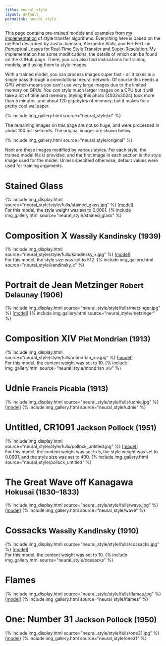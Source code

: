 ```yaml
---
title: neural-style
layout: default
permalink: neural_style
---
```


This page contains pre-trained models and examples from
[my implementation](https://github.com/jayanthkoushik/neural-style)
of style transfer algorithms. Everything here is based on the method described
by Justin Johnson, Alexandre Alahi, and Fei-Fei Li in
[Perceptual Losses for Real-Time Style Transfer and Super-Resolution](https://arxiv.org/abs/1603.08155).
My implementation has some modifications, the details of which can be found on
the GitHub page. There, you can also find instructions for training models, and
using them to style images.

With a trained model, you can process images super fast - all it takes is a
single pass through a convolutional neural network. Of course this needs a GPU
which means you can't use very large images due to the limited memory on GPUs.
You *can* style much larger images on a CPU but it will take a lot of time and
memory. Styling this photo (4032x3024) took more than 5 minutes, and about 120
gigabytes of memory; but it makes for a pretty cool wallpaper.

{% include img_gallery.html source="neural_style/xl" %}

The remaining images on this page are not so huge, and were processed in about
100 milliseconds. The original images are shown below.

{% include img_gallery.html source="neural_style/original" %}

Next are these images modified by various styles. For each style, the
trained model file is provided, and the first image in each section is the style
image used for the model. Unless specified otherwise, default values were used
for training arguments.

# Stained Glass
{% include img_display.html source="neural_style/style/fulls/stained_glass.jpg" %}
[[model](https://github.com/jayanthkoushik/neural-style-models/raw/master/stained_glass.h5)]<br>
For this model, the style weight was set to 0.0001.
{% include img_gallery.html source="neural_style/stained_glass" %}

# Composition X <small>Wassily Kandinsky (1939)</small>
{% include img_display.html source="neural_style/style/fulls/kandinsky_x.jpg" %}
[[model](https://github.com/jayanthkoushik/neural-style-models/raw/master/kandinsky_x.h5)]<br>
For this model, the style size was set to 512.
{% include img_gallery.html source="neural_style/kandinsky_x" %}

# Portrait de Jean Metzinger <small>Robert Delaunay (1906)</small>
{% include img_display.html source="neural_style/style/fulls/metzinger.jpg" %}
[[model](https://github.com/jayanthkoushik/neural-style-models/raw/master/metzinger.h5)]
{% include img_gallery.html source="neural_style/metzinger" %}

# Composition XIV <small>Piet Mondrian (1913)</small>
{% include img_display.html source="neural_style/style/fulls/mondrian_xiv.jpg" %}
[[model](https://github.com/jayanthkoushik/neural-style-models/raw/master/mondrian_xiv.h5)]<br>
For this model, the content weight was set to 10.
{% include img_gallery.html source="neural_style/mondrian_xiv" %}

# Udnie <small>Francis Picabia (1913)</small>
{% include img_display.html source="neural_style/style/fulls/udnie.jpg" %}
[[model](https://github.com/jayanthkoushik/neural-style-models/raw/master/udnie.h5)]
{% include img_gallery.html source="neural_style/udnie" %}

# Untitled, CR1091 <small>Jackson Pollock (1951)</small>
{% include img_display.html source="neural_style/style/fulls/pollock_untitled.jpg" %}
[[model](https://github.com/jayanthkoushik/neural-style-models/raw/master/pollock_untitled.h5)]<br>
For this model, the content weight was set to 5, the style weight was set to
0.0001, and the style size was set to 400.
{% include img_gallery.html source="neural_style/pollock_untitled" %}

# The Great Wave off Kanagawa <small>Hokusai (1830–1833)</small>
{% include img_display.html source="neural_style/style/fulls/wave.jpg" %}
[[model](https://github.com/jayanthkoushik/neural-style-models/raw/master/wave.h5)]
{% include img_gallery.html source="neural_style/wave" %}

# Cossacks <small>Wassily Kandinsky (1910)</small>
{% include img_display.html source="neural_style/style/fulls/cossacks.jpg" %}
[[model](https://github.com/jayanthkoushik/neural-style-models/raw/master/cossacks.h5)]<br>
For this model, the content weight was set to 10.
{% include img_gallery.html source="neural_style/cossacks" %}

# Flames
{% include img_display.html source="neural_style/style/fulls/flames.jpg" %}
[[model](https://github.com/jayanthkoushik/neural-style-models/raw/master/flames.h5)]
{% include img_gallery.html source="neural_style/flames" %}

# One: Number 31 <small>Jackson Pollock (1950)</small>
{% include img_display.html source="neural_style/style/fulls/one31.jpg" %}
[[model](https://github.com/jayanthkoushik/neural-style-models/raw/master/one31.h5)]
{% include img_gallery.html source="neural_style/one31" %}
